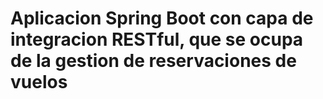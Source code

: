 # Aplicacion Spring Boot con capa de integracion RESTful, que se ocupa de la gestion de reservaciones de vuelos
